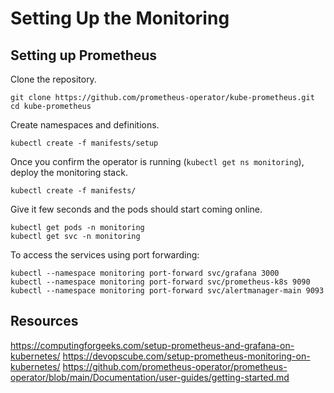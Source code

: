 # Setting Up the Monitoring

## Setting up Prometheus

Clone the repository.  

    git clone https://github.com/prometheus-operator/kube-prometheus.git
    cd kube-prometheus

Create namespaces and definitions.   

    kubectl create -f manifests/setup

Once you confirm the operator is running (``kubectl get ns monitoring``), deploy the monitoring stack.  

    kubectl create -f manifests/

Give it few seconds and the pods should start coming online.   

    kubectl get pods -n monitoring
    kubectl get svc -n monitoring

To access the services using port forwarding:   

    kubectl --namespace monitoring port-forward svc/grafana 3000
    kubectl --namespace monitoring port-forward svc/prometheus-k8s 9090
    kubectl --namespace monitoring port-forward svc/alertmanager-main 9093

## Resources
https://computingforgeeks.com/setup-prometheus-and-grafana-on-kubernetes/
https://devopscube.com/setup-prometheus-monitoring-on-kubernetes/
https://github.com/prometheus-operator/prometheus-operator/blob/main/Documentation/user-guides/getting-started.md